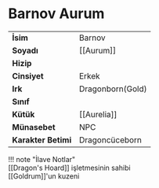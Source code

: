 # Barnov Aurum  
|  |  |  
|---|---|  
| **İsim** | Barnov |  
| **Soyadı** | [[Aurum]] |  
| **Hizip** |  |  
| **Cinsiyet** | Erkek |  
| **Irk** | Dragonborn(Gold) |  
| **Sınıf** |  |  
| **Kütük** | [[Aurelia]] |  
| **Münasebet** | NPC |  
| **Karakter Betimi** | Dragoncüceborn |  
  
  
!!! note "İlave Notlar"  
	[[Dragon's Hoard]] işletmesinin sahibi  
	[[Goldrum]]'un kuzeni  

